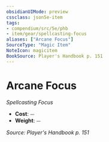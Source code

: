 ```yaml
---
obsidianUIMode: preview
cssclass: json5e-item
tags:
- compendium/src/5e/phb
- item/gear/spellcasting-focus
aliases: ["Arcane Focus"]
SourceType: "Magic Item"
NoteIcon: magicitem
BookSource: Player's Handbook p. 151
---
```

# Arcane Focus
*Spellcasting Focus*  

- **Cost**: ⏤
- **Weight**: ⏤

*Source: Player's Handbook p. 151*